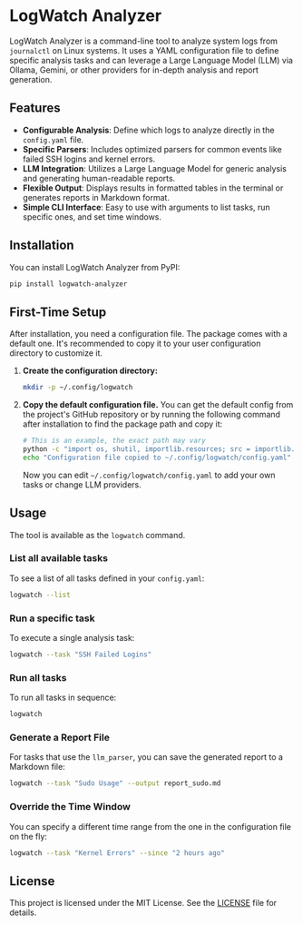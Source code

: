 # LogWatch Analyzer

LogWatch Analyzer is a command-line tool to analyze system logs from `journalctl` on Linux systems. It uses a YAML configuration file to define specific analysis tasks and can leverage a Large Language Model (LLM) via Ollama, Gemini, or other providers for in-depth analysis and report generation.

## Features

- **Configurable Analysis**: Define which logs to analyze directly in the `config.yaml` file.
- **Specific Parsers**: Includes optimized parsers for common events like failed SSH logins and kernel errors.
- **LLM Integration**: Utilizes a Large Language Model for generic analysis and generating human-readable reports.
- **Flexible Output**: Displays results in formatted tables in the terminal or generates reports in Markdown format.
- **Simple CLI Interface**: Easy to use with arguments to list tasks, run specific ones, and set time windows.

## Installation

You can install LogWatch Analyzer from PyPI:

```bash
pip install logwatch-analyzer
```

## First-Time Setup

After installation, you need a configuration file. The package comes with a default one. It's recommended to copy it to your user configuration directory to customize it.

1.  **Create the configuration directory:**
    ```bash
    mkdir -p ~/.config/logwatch
    ```

2.  **Copy the default configuration file.** You can get the default config from the project's GitHub repository or by running the following command after installation to find the package path and copy it:
    ```bash
    # This is an example, the exact path may vary
    python -c "import os, shutil, importlib.resources; src = importlib.resources.files('logwatch_cli').joinpath('config.yaml'); shutil.copy(src, '~/.config/logwatch/config.yaml')"
    echo "Configuration file copied to ~/.config/logwatch/config.yaml"
    ```
    Now you can edit `~/.config/logwatch/config.yaml` to add your own tasks or change LLM providers.

## Usage

The tool is available as the `logwatch` command.

### List all available tasks
To see a list of all tasks defined in your `config.yaml`:
```bash
logwatch --list
```

### Run a specific task
To execute a single analysis task:
```bash
logwatch --task "SSH Failed Logins"
```

### Run all tasks
To run all tasks in sequence:
```bash
logwatch
```

### Generate a Report File
For tasks that use the `llm_parser`, you can save the generated report to a Markdown file:
```bash
logwatch --task "Sudo Usage" --output report_sudo.md
```

### Override the Time Window
You can specify a different time range from the one in the configuration file on the fly:
```bash
logwatch --task "Kernel Errors" --since "2 hours ago"
```

## License

This project is licensed under the MIT License. See the [LICENSE](LICENSE) file for details.